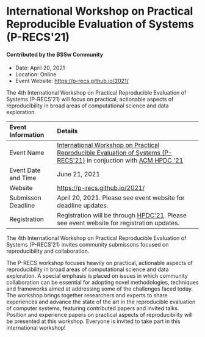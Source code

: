 # International Workshop on Practical Reproducible Evaluation of Systems (P-RECS'21)

#### Contributed by the BSSw Community

- Date: April 20, 2021
- Location: Online
- Event Website: https://p-recs.github.io/2021/

The 4th International Workshop on Practical Reproducible Evaluation of Systems (P-RECS'21) will focus on practical, actionable aspects of reproducibility in broad areas of computational science and data exploration.


Event Information | Details
:--- | :---			   
Event Name | [International Workshop on Practical Reproducible Evaluation of Systems (P-RECS'21)](https://p-recs.github.io/2021/) in conjuction with [ACM HPDC '21](http://hpdc.org/2021/)
Event Date and Time | June 21, 2021
Website | 	<https://p-recs.github.io/2021/>  
Submisson Deadline | April 20, 2021. Please see event website for deadline updates. 
Registration | Registration will be through [HPDC'21](http://hpdc.org/2021/registration/). Please see event website for registration updates. 

The 4th International Workshop on Practical Reproducible Evaluation of Systems (P-RECS'21) invites community submissons focused on reproducibility and collaboration. 

The P-RECS workshop focuses heavily on practical, actionable aspects of reproducibility in broad areas of computational science and data exploration. A special emphasis is placed on issues in which community collaboration can be essential for adopting novel methodologies, techniques and frameworks aimed at addressing some of the challenges faced today. The workshop brings together researchers and experts to share experiences and advance the state of the art in the reproducible evaluation of computer systems, featuring contributed papers and invited talks. Position and experience papers on practical aspects of reproducibility will be presented at this workshop. Everyone is invited to take part in this international workshop!


<!---
Publish: yes
Pinned: no
Topics: reproducibility, conferences and workshops
RSS Update: 2021-03-20
--->

